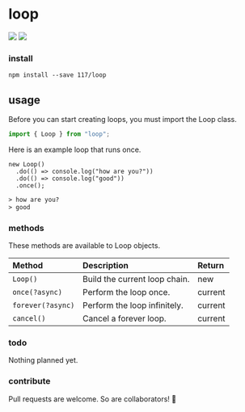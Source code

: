 # loop

![](https://img.shields.io/github/languages/code-size/117/loop.svg?colorB=%231E7CFF)
![](https://img.shields.io/badge/code_style-prettier-ff69b4.svg?style=rounded-square)

### install

`npm install --save 117/loop`

## usage

Before you can start creating loops, you must import the Loop class.

```javascript
import { Loop } from "loop";
```

Here is an example loop that runs once.

```
new Loop()
  .do(() => console.log("how are you?"))
  .do(() => console.log("good"))
  .once();
```

```txt
> how are you?
> good
```

### methods

These methods are available to Loop objects.

| Method            | Description                   | Return  |
| :---------------- | :---------------------------- | :------ |
| `Loop()`          | Build the current loop chain. | new     |
| `once(?async)`    | Perform the loop once.        | current |
| `forever(?async)` | Perform the loop infinitely.  | current |
| `cancel()`        | Cancel a forever loop.        | current |

### todo

Nothing planned yet.

### contribute

Pull requests are welcome. So are collaborators! 🥳

